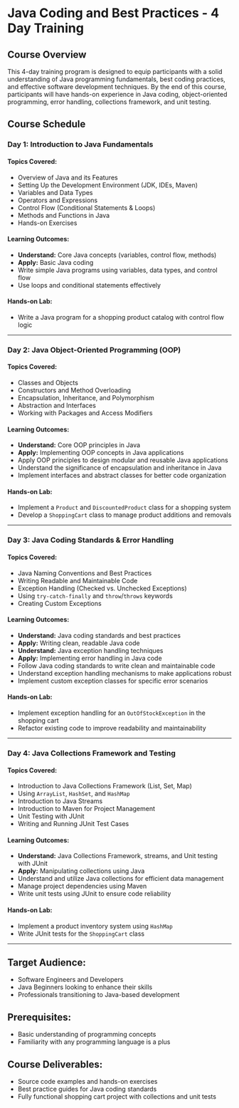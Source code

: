 # **Java Coding and Best Practices - 4 Day Training**

## **Course Overview**
This 4-day training program is designed to equip participants with a solid understanding of Java programming fundamentals, best coding practices, and effective software development techniques. By the end of this course, participants will have hands-on experience in Java coding, object-oriented programming, error handling, collections framework, and unit testing.

## **Course Schedule**

### **Day 1: Introduction to Java Fundamentals**
#### **Topics Covered:**
- Overview of Java and its Features
- Setting Up the Development Environment (JDK, IDEs, Maven)
- Variables and Data Types
- Operators and Expressions
- Control Flow (Conditional Statements & Loops)
- Methods and Functions in Java
- Hands-on Exercises

#### **Learning Outcomes:**
- **Understand:** Core Java concepts (variables, control flow, methods)
- **Apply:** Basic Java coding
- Write simple Java programs using variables, data types, and control flow
- Use loops and conditional statements effectively

#### **Hands-on Lab:**
- Write a Java program for a shopping product catalog with control flow logic

---

### **Day 2: Java Object-Oriented Programming (OOP)**
#### **Topics Covered:**
- Classes and Objects
- Constructors and Method Overloading
- Encapsulation, Inheritance, and Polymorphism
- Abstraction and Interfaces
- Working with Packages and Access Modifiers

#### **Learning Outcomes:**
- **Understand:** Core OOP principles in Java
- **Apply:** Implementing OOP concepts in Java applications
- Apply OOP principles to design modular and reusable Java applications
- Understand the significance of encapsulation and inheritance in Java
- Implement interfaces and abstract classes for better code organization

#### **Hands-on Lab:**
- Implement a `Product` and `DiscountedProduct` class for a shopping system
- Develop a `ShoppingCart` class to manage product additions and removals

---

### **Day 3: Java Coding Standards & Error Handling**
#### **Topics Covered:**
- Java Naming Conventions and Best Practices
- Writing Readable and Maintainable Code
- Exception Handling (Checked vs. Unchecked Exceptions)
- Using `try-catch-finally` and `throw`/`throws` keywords
- Creating Custom Exceptions

#### **Learning Outcomes:**
- **Understand:** Java coding standards and best practices
- **Apply:** Writing clean, readable Java code
- **Understand:** Java exception handling techniques
- **Apply:** Implementing error handling in Java code
- Follow Java coding standards to write clean and maintainable code
- Understand exception handling mechanisms to make applications robust
- Implement custom exception classes for specific error scenarios

#### **Hands-on Lab:**
- Implement exception handling for an `OutOfStockException` in the shopping cart
- Refactor existing code to improve readability and maintainability

---

### **Day 4: Java Collections Framework and Testing**
#### **Topics Covered:**
- Introduction to Java Collections Framework (List, Set, Map)
- Using `ArrayList`, `HashSet`, and `HashMap`
- Introduction to Java Streams
- Introduction to Maven for Project Management
- Unit Testing with JUnit
- Writing and Running JUnit Test Cases

#### **Learning Outcomes:**
- **Understand:** Java Collections Framework, streams, and Unit testing with JUnit
- **Apply:** Manipulating collections using Java
- Understand and utilize Java collections for efficient data management
- Manage project dependencies using Maven
- Write unit tests using JUnit to ensure code reliability

#### **Hands-on Lab:**
- Implement a product inventory system using `HashMap`
- Write JUnit tests for the `ShoppingCart` class

---

## **Target Audience:**
- Software Engineers and Developers
- Java Beginners looking to enhance their skills
- Professionals transitioning to Java-based development

## **Prerequisites:**
- Basic understanding of programming concepts
- Familiarity with any programming language is a plus

## **Course Deliverables:**
- Source code examples and hands-on exercises
- Best practice guides for Java coding standards
- Fully functional shopping cart project with collections and unit tests

